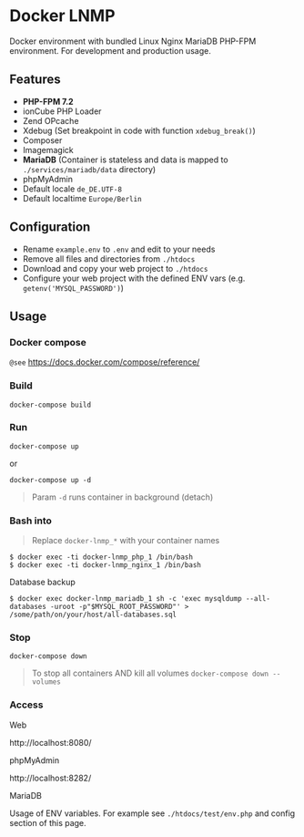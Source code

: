 Docker LNMP
===========

Docker environment with bundled Linux Nginx MariaDB PHP-FPM environment. For development and production usage.

Features
--------

-	**PHP-FPM 7.2**
-	ionCube PHP Loader
-	Zend OPcache
-	Xdebug (Set breakpoint in code with function `xdebug_break()`\)
-	Composer
-	Imagemagick
-	**MariaDB** (Container is stateless and data is mapped to `./services/mariadb/data` directory)
-	phpMyAdmin
-	Default locale `de_DE.UTF-8`
-	Default localtime `Europe/Berlin`

Configuration
-------------

-	Rename `example.env` to `.env` and edit to your needs
-	Remove all files and directories from `./htdocs`
-	Download and copy your web project to `./htdocs`
-	Configure your web project with the defined ENV vars (e.g. `getenv('MYSQL_PASSWORD')`)

Usage
-----

### Docker compose

`@see` https://docs.docker.com/compose/reference/

### Build

```
docker-compose build
```

### Run

```
docker-compose up
```

or

```
docker-compose up -d
```

> Param `-d` runs container in background (detach)

### Bash into

> Replace `docker-lnmp_*` with your container names

```
$ docker exec -ti docker-lnmp_php_1 /bin/bash
$ docker exec -ti docker-lnmp_nginx_1 /bin/bash
```

Database backup

```
$ docker exec docker-lnmp_mariadb_1 sh -c 'exec mysqldump --all-databases -uroot -p"$MYSQL_ROOT_PASSWORD"' > /some/path/on/your/host/all-databases.sql
```

### Stop

```
docker-compose down
```

> To stop all containers AND kill all volumes `docker-compose down --volumes`

### Access

Web

http://localhost:8080/

phpMyAdmin

http://localhost:8282/

MariaDB

Usage of ENV variables. For example see `./htdocs/test/env.php` and config section of this page.
